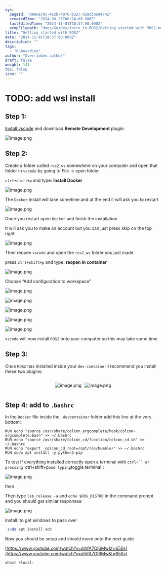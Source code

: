 ```yaml
---
sys:
  pageId: "89e0a78c-4e2b-4070-b327-d28cb0694742"
  createdTime: "2024-08-21T00:24:00.000Z"
  lastEditedTime: "2024-11-01T18:57:00.000Z"
  propFilepath: "docs/Guides/intro_to_ROS2/Getting started with ROS2.md"
title: "Getting started with ROS2"
date: "2024-11-01T18:57:00.000Z"
description: ""
tags:
  - "Onboarding"
author: "Overridden author"
draft: false
weight: 141
toc: false
icon: ""
---
```


# TODO: add wsl install

## Step 1:

[Install vscode](https://code.visualstudio.com/download) and download **Remote Development** plugin:

![image.png](https://prod-files-secure.s3.us-west-2.amazonaws.com/d518164a-d88e-44d1-a4ee-3adb3bd8bce0/efb52993-1881-4a40-b95e-6f020334f022/image.png?X-Amz-Algorithm=AWS4-HMAC-SHA256&X-Amz-Content-Sha256=UNSIGNED-PAYLOAD&X-Amz-Credential=ASIAZI2LB4665I767HAM%2F20250201%2Fus-west-2%2Fs3%2Faws4_request&X-Amz-Date=20250201T230242Z&X-Amz-Expires=3600&X-Amz-Security-Token=IQoJb3JpZ2luX2VjENb%2F%2F%2F%2F%2F%2F%2F%2F%2F%2FwEaCXVzLXdlc3QtMiJHMEUCIDSul5SFIVaKYfyp9NmjNnKiYNV0XksHwg%2FIZxeYaV2fAiEA0ch84Afu2BbsWab%2Bl2csnu4BvOmZS1OgXzYjo%2BLIFwYqiAQI3%2F%2F%2F%2F%2F%2F%2F%2F%2F%2F%2FARAAGgw2Mzc0MjMxODM4MDUiDB%2B%2BIVkcsrTFhpSc8SrcA5OsU3XO2w3mD6VnZiW4894mNRj4KH%2B%2B4I8Pv2CexH%2B3TXw0emHrhvBJyjDVTys%2FOE5A3a9wvhqsqQaOPtnD%2BdcmTLuAys9GgsJla6XbZ5FkjS1uWlFpSF3%2FTCTjZj6m3gLE7Okyxy9JkhxBhqxvC15CVxFNOEDxY6g5mtRbJUrQFkiQ70babhvND3wwHBBwCOE315rk%2F7TbSVrgASTpSgtxZhFD5m22%2BOudT%2B%2BPiu0Rf65OG8QcW2VQqnO8T9rw6NUaBCLlEJcpTy64YECrR3Pf6QOZewzuzk9vFR8DaCqZHZhzLAbEM%2Fo4U%2FvJbOO%2BzYlhSM82PZ8PBMI9XAx7a%2B87%2FGHVQZPuQ1g6du7e%2BjXvZrZUDr%2BlBlL9y3u2sYdUz9ULt7q8k3vT%2ByJRJfiXlG6QuZPFHLCFvllYaCgk11qavYRpIh5p%2FLFXK8ug%2BCdb5Kl1YfqZHTCY%2Be7ogpLFOn9H0XnFSzSmYWP1hRl2ZTFUPeoiD8ngthSWWvI9pQgzUmaqXLzYvlsTzRoTrMWbj1W%2FCsIoyzP1Qndu1Y0yufg1SQOwY4PGexFrhCvI8kcGZcwGgs60TYKMJ32OVp767G7A68%2FRBuZR9HjZALE9wegKB62w6sbfDrpTHx6iMKqy%2BrwGOqUBZEg3NcQz5%2Bc%2BMcevzYX2HRMV7QiNHwHobGA%2B82ybwjMu7sg83eiW2S9q3TwzvJ0sZiSVHiooevjcljzsXWMyWttlDUZlO5QO5TYFh3UF7Sp4P9h83NJVtUn7S3B0UPX2midR0YD%2F3xxZgc9%2BCh8zBqXTnBEgizl8nPdghsj4t%2BPZ%2BcdAK2FWdhd2wzTGorrOkxV2r3sVkGRszby5WV7euk1Cff0K&X-Amz-Signature=478131b7106fcfcb53f3a02ed1bce7cec32087a5c4430b2b47471ac9973dc6cb&X-Amz-SignedHeaders=host&x-id=GetObject)

## Step 2:

Create a folder called `ros2_ws` somewhere on your computer and open that folder in `vscode` by going to File → open folder 

`ctrl+shift+p` and type: **Install Docker**

![image.png](https://prod-files-secure.s3.us-west-2.amazonaws.com/d518164a-d88e-44d1-a4ee-3adb3bd8bce0/2269dc0e-1cd5-47ff-bceb-c04ad9b2eab0/image.png?X-Amz-Algorithm=AWS4-HMAC-SHA256&X-Amz-Content-Sha256=UNSIGNED-PAYLOAD&X-Amz-Credential=ASIAZI2LB4665I767HAM%2F20250201%2Fus-west-2%2Fs3%2Faws4_request&X-Amz-Date=20250201T230242Z&X-Amz-Expires=3600&X-Amz-Security-Token=IQoJb3JpZ2luX2VjENb%2F%2F%2F%2F%2F%2F%2F%2F%2F%2FwEaCXVzLXdlc3QtMiJHMEUCIDSul5SFIVaKYfyp9NmjNnKiYNV0XksHwg%2FIZxeYaV2fAiEA0ch84Afu2BbsWab%2Bl2csnu4BvOmZS1OgXzYjo%2BLIFwYqiAQI3%2F%2F%2F%2F%2F%2F%2F%2F%2F%2F%2FARAAGgw2Mzc0MjMxODM4MDUiDB%2B%2BIVkcsrTFhpSc8SrcA5OsU3XO2w3mD6VnZiW4894mNRj4KH%2B%2B4I8Pv2CexH%2B3TXw0emHrhvBJyjDVTys%2FOE5A3a9wvhqsqQaOPtnD%2BdcmTLuAys9GgsJla6XbZ5FkjS1uWlFpSF3%2FTCTjZj6m3gLE7Okyxy9JkhxBhqxvC15CVxFNOEDxY6g5mtRbJUrQFkiQ70babhvND3wwHBBwCOE315rk%2F7TbSVrgASTpSgtxZhFD5m22%2BOudT%2B%2BPiu0Rf65OG8QcW2VQqnO8T9rw6NUaBCLlEJcpTy64YECrR3Pf6QOZewzuzk9vFR8DaCqZHZhzLAbEM%2Fo4U%2FvJbOO%2BzYlhSM82PZ8PBMI9XAx7a%2B87%2FGHVQZPuQ1g6du7e%2BjXvZrZUDr%2BlBlL9y3u2sYdUz9ULt7q8k3vT%2ByJRJfiXlG6QuZPFHLCFvllYaCgk11qavYRpIh5p%2FLFXK8ug%2BCdb5Kl1YfqZHTCY%2Be7ogpLFOn9H0XnFSzSmYWP1hRl2ZTFUPeoiD8ngthSWWvI9pQgzUmaqXLzYvlsTzRoTrMWbj1W%2FCsIoyzP1Qndu1Y0yufg1SQOwY4PGexFrhCvI8kcGZcwGgs60TYKMJ32OVp767G7A68%2FRBuZR9HjZALE9wegKB62w6sbfDrpTHx6iMKqy%2BrwGOqUBZEg3NcQz5%2Bc%2BMcevzYX2HRMV7QiNHwHobGA%2B82ybwjMu7sg83eiW2S9q3TwzvJ0sZiSVHiooevjcljzsXWMyWttlDUZlO5QO5TYFh3UF7Sp4P9h83NJVtUn7S3B0UPX2midR0YD%2F3xxZgc9%2BCh8zBqXTnBEgizl8nPdghsj4t%2BPZ%2BcdAK2FWdhd2wzTGorrOkxV2r3sVkGRszby5WV7euk1Cff0K&X-Amz-Signature=1095faee748f2ec8c9206e2328c9a586f174d1420161416d3f050f3f29b7c3fa&X-Amz-SignedHeaders=host&x-id=GetObject)

The `Docker` install will take sometime and at the end it will ask you to restart

![image.png](https://prod-files-secure.s3.us-west-2.amazonaws.com/d518164a-d88e-44d1-a4ee-3adb3bd8bce0/ed233f78-be33-4b1f-b89c-9c346c0e961e/image.png?X-Amz-Algorithm=AWS4-HMAC-SHA256&X-Amz-Content-Sha256=UNSIGNED-PAYLOAD&X-Amz-Credential=ASIAZI2LB4665I767HAM%2F20250201%2Fus-west-2%2Fs3%2Faws4_request&X-Amz-Date=20250201T230242Z&X-Amz-Expires=3600&X-Amz-Security-Token=IQoJb3JpZ2luX2VjENb%2F%2F%2F%2F%2F%2F%2F%2F%2F%2FwEaCXVzLXdlc3QtMiJHMEUCIDSul5SFIVaKYfyp9NmjNnKiYNV0XksHwg%2FIZxeYaV2fAiEA0ch84Afu2BbsWab%2Bl2csnu4BvOmZS1OgXzYjo%2BLIFwYqiAQI3%2F%2F%2F%2F%2F%2F%2F%2F%2F%2F%2FARAAGgw2Mzc0MjMxODM4MDUiDB%2B%2BIVkcsrTFhpSc8SrcA5OsU3XO2w3mD6VnZiW4894mNRj4KH%2B%2B4I8Pv2CexH%2B3TXw0emHrhvBJyjDVTys%2FOE5A3a9wvhqsqQaOPtnD%2BdcmTLuAys9GgsJla6XbZ5FkjS1uWlFpSF3%2FTCTjZj6m3gLE7Okyxy9JkhxBhqxvC15CVxFNOEDxY6g5mtRbJUrQFkiQ70babhvND3wwHBBwCOE315rk%2F7TbSVrgASTpSgtxZhFD5m22%2BOudT%2B%2BPiu0Rf65OG8QcW2VQqnO8T9rw6NUaBCLlEJcpTy64YECrR3Pf6QOZewzuzk9vFR8DaCqZHZhzLAbEM%2Fo4U%2FvJbOO%2BzYlhSM82PZ8PBMI9XAx7a%2B87%2FGHVQZPuQ1g6du7e%2BjXvZrZUDr%2BlBlL9y3u2sYdUz9ULt7q8k3vT%2ByJRJfiXlG6QuZPFHLCFvllYaCgk11qavYRpIh5p%2FLFXK8ug%2BCdb5Kl1YfqZHTCY%2Be7ogpLFOn9H0XnFSzSmYWP1hRl2ZTFUPeoiD8ngthSWWvI9pQgzUmaqXLzYvlsTzRoTrMWbj1W%2FCsIoyzP1Qndu1Y0yufg1SQOwY4PGexFrhCvI8kcGZcwGgs60TYKMJ32OVp767G7A68%2FRBuZR9HjZALE9wegKB62w6sbfDrpTHx6iMKqy%2BrwGOqUBZEg3NcQz5%2Bc%2BMcevzYX2HRMV7QiNHwHobGA%2B82ybwjMu7sg83eiW2S9q3TwzvJ0sZiSVHiooevjcljzsXWMyWttlDUZlO5QO5TYFh3UF7Sp4P9h83NJVtUn7S3B0UPX2midR0YD%2F3xxZgc9%2BCh8zBqXTnBEgizl8nPdghsj4t%2BPZ%2BcdAK2FWdhd2wzTGorrOkxV2r3sVkGRszby5WV7euk1Cff0K&X-Amz-Signature=0871141b17c0f75055dc3ddf43f702cbf79ee753b2b771107efe4bd462475cd2&X-Amz-SignedHeaders=host&x-id=GetObject)

Once you restart open `Docker` and finish the installation

It will ask you to make an account but you can just press skip on the top right

![image.png](https://prod-files-secure.s3.us-west-2.amazonaws.com/d518164a-d88e-44d1-a4ee-3adb3bd8bce0/21010ad9-1659-4fd9-9f59-9932a09b2a3d/image.png?X-Amz-Algorithm=AWS4-HMAC-SHA256&X-Amz-Content-Sha256=UNSIGNED-PAYLOAD&X-Amz-Credential=ASIAZI2LB4665I767HAM%2F20250201%2Fus-west-2%2Fs3%2Faws4_request&X-Amz-Date=20250201T230242Z&X-Amz-Expires=3600&X-Amz-Security-Token=IQoJb3JpZ2luX2VjENb%2F%2F%2F%2F%2F%2F%2F%2F%2F%2FwEaCXVzLXdlc3QtMiJHMEUCIDSul5SFIVaKYfyp9NmjNnKiYNV0XksHwg%2FIZxeYaV2fAiEA0ch84Afu2BbsWab%2Bl2csnu4BvOmZS1OgXzYjo%2BLIFwYqiAQI3%2F%2F%2F%2F%2F%2F%2F%2F%2F%2F%2FARAAGgw2Mzc0MjMxODM4MDUiDB%2B%2BIVkcsrTFhpSc8SrcA5OsU3XO2w3mD6VnZiW4894mNRj4KH%2B%2B4I8Pv2CexH%2B3TXw0emHrhvBJyjDVTys%2FOE5A3a9wvhqsqQaOPtnD%2BdcmTLuAys9GgsJla6XbZ5FkjS1uWlFpSF3%2FTCTjZj6m3gLE7Okyxy9JkhxBhqxvC15CVxFNOEDxY6g5mtRbJUrQFkiQ70babhvND3wwHBBwCOE315rk%2F7TbSVrgASTpSgtxZhFD5m22%2BOudT%2B%2BPiu0Rf65OG8QcW2VQqnO8T9rw6NUaBCLlEJcpTy64YECrR3Pf6QOZewzuzk9vFR8DaCqZHZhzLAbEM%2Fo4U%2FvJbOO%2BzYlhSM82PZ8PBMI9XAx7a%2B87%2FGHVQZPuQ1g6du7e%2BjXvZrZUDr%2BlBlL9y3u2sYdUz9ULt7q8k3vT%2ByJRJfiXlG6QuZPFHLCFvllYaCgk11qavYRpIh5p%2FLFXK8ug%2BCdb5Kl1YfqZHTCY%2Be7ogpLFOn9H0XnFSzSmYWP1hRl2ZTFUPeoiD8ngthSWWvI9pQgzUmaqXLzYvlsTzRoTrMWbj1W%2FCsIoyzP1Qndu1Y0yufg1SQOwY4PGexFrhCvI8kcGZcwGgs60TYKMJ32OVp767G7A68%2FRBuZR9HjZALE9wegKB62w6sbfDrpTHx6iMKqy%2BrwGOqUBZEg3NcQz5%2Bc%2BMcevzYX2HRMV7QiNHwHobGA%2B82ybwjMu7sg83eiW2S9q3TwzvJ0sZiSVHiooevjcljzsXWMyWttlDUZlO5QO5TYFh3UF7Sp4P9h83NJVtUn7S3B0UPX2midR0YD%2F3xxZgc9%2BCh8zBqXTnBEgizl8nPdghsj4t%2BPZ%2BcdAK2FWdhd2wzTGorrOkxV2r3sVkGRszby5WV7euk1Cff0K&X-Amz-Signature=0f6ca15abbc6e08b6f07c8216f5f32e4bcb42bab47163e3230a623894e7afab2&X-Amz-SignedHeaders=host&x-id=GetObject)

Then reopen `vscode` and open the `ros2_ws` folder you just made

press `ctrl+shift+p` and type: **reopen in container**

![image.png](https://prod-files-secure.s3.us-west-2.amazonaws.com/d518164a-d88e-44d1-a4ee-3adb3bd8bce0/4e93b8c2-41ad-488c-8095-c74205196118/image.png?X-Amz-Algorithm=AWS4-HMAC-SHA256&X-Amz-Content-Sha256=UNSIGNED-PAYLOAD&X-Amz-Credential=ASIAZI2LB4665I767HAM%2F20250201%2Fus-west-2%2Fs3%2Faws4_request&X-Amz-Date=20250201T230242Z&X-Amz-Expires=3600&X-Amz-Security-Token=IQoJb3JpZ2luX2VjENb%2F%2F%2F%2F%2F%2F%2F%2F%2F%2FwEaCXVzLXdlc3QtMiJHMEUCIDSul5SFIVaKYfyp9NmjNnKiYNV0XksHwg%2FIZxeYaV2fAiEA0ch84Afu2BbsWab%2Bl2csnu4BvOmZS1OgXzYjo%2BLIFwYqiAQI3%2F%2F%2F%2F%2F%2F%2F%2F%2F%2F%2FARAAGgw2Mzc0MjMxODM4MDUiDB%2B%2BIVkcsrTFhpSc8SrcA5OsU3XO2w3mD6VnZiW4894mNRj4KH%2B%2B4I8Pv2CexH%2B3TXw0emHrhvBJyjDVTys%2FOE5A3a9wvhqsqQaOPtnD%2BdcmTLuAys9GgsJla6XbZ5FkjS1uWlFpSF3%2FTCTjZj6m3gLE7Okyxy9JkhxBhqxvC15CVxFNOEDxY6g5mtRbJUrQFkiQ70babhvND3wwHBBwCOE315rk%2F7TbSVrgASTpSgtxZhFD5m22%2BOudT%2B%2BPiu0Rf65OG8QcW2VQqnO8T9rw6NUaBCLlEJcpTy64YECrR3Pf6QOZewzuzk9vFR8DaCqZHZhzLAbEM%2Fo4U%2FvJbOO%2BzYlhSM82PZ8PBMI9XAx7a%2B87%2FGHVQZPuQ1g6du7e%2BjXvZrZUDr%2BlBlL9y3u2sYdUz9ULt7q8k3vT%2ByJRJfiXlG6QuZPFHLCFvllYaCgk11qavYRpIh5p%2FLFXK8ug%2BCdb5Kl1YfqZHTCY%2Be7ogpLFOn9H0XnFSzSmYWP1hRl2ZTFUPeoiD8ngthSWWvI9pQgzUmaqXLzYvlsTzRoTrMWbj1W%2FCsIoyzP1Qndu1Y0yufg1SQOwY4PGexFrhCvI8kcGZcwGgs60TYKMJ32OVp767G7A68%2FRBuZR9HjZALE9wegKB62w6sbfDrpTHx6iMKqy%2BrwGOqUBZEg3NcQz5%2Bc%2BMcevzYX2HRMV7QiNHwHobGA%2B82ybwjMu7sg83eiW2S9q3TwzvJ0sZiSVHiooevjcljzsXWMyWttlDUZlO5QO5TYFh3UF7Sp4P9h83NJVtUn7S3B0UPX2midR0YD%2F3xxZgc9%2BCh8zBqXTnBEgizl8nPdghsj4t%2BPZ%2BcdAK2FWdhd2wzTGorrOkxV2r3sVkGRszby5WV7euk1Cff0K&X-Amz-Signature=003c8b16f3735d1b0bb63cf363fbf176bd677766effc95bd1e6a1718eeb58f40&X-Amz-SignedHeaders=host&x-id=GetObject)

Choose “Add configuration to workspace”

![image.png](https://prod-files-secure.s3.us-west-2.amazonaws.com/d518164a-d88e-44d1-a4ee-3adb3bd8bce0/9560b282-5060-4989-ba37-97e7b2c22476/image.png?X-Amz-Algorithm=AWS4-HMAC-SHA256&X-Amz-Content-Sha256=UNSIGNED-PAYLOAD&X-Amz-Credential=ASIAZI2LB4665I767HAM%2F20250201%2Fus-west-2%2Fs3%2Faws4_request&X-Amz-Date=20250201T230242Z&X-Amz-Expires=3600&X-Amz-Security-Token=IQoJb3JpZ2luX2VjENb%2F%2F%2F%2F%2F%2F%2F%2F%2F%2FwEaCXVzLXdlc3QtMiJHMEUCIDSul5SFIVaKYfyp9NmjNnKiYNV0XksHwg%2FIZxeYaV2fAiEA0ch84Afu2BbsWab%2Bl2csnu4BvOmZS1OgXzYjo%2BLIFwYqiAQI3%2F%2F%2F%2F%2F%2F%2F%2F%2F%2F%2FARAAGgw2Mzc0MjMxODM4MDUiDB%2B%2BIVkcsrTFhpSc8SrcA5OsU3XO2w3mD6VnZiW4894mNRj4KH%2B%2B4I8Pv2CexH%2B3TXw0emHrhvBJyjDVTys%2FOE5A3a9wvhqsqQaOPtnD%2BdcmTLuAys9GgsJla6XbZ5FkjS1uWlFpSF3%2FTCTjZj6m3gLE7Okyxy9JkhxBhqxvC15CVxFNOEDxY6g5mtRbJUrQFkiQ70babhvND3wwHBBwCOE315rk%2F7TbSVrgASTpSgtxZhFD5m22%2BOudT%2B%2BPiu0Rf65OG8QcW2VQqnO8T9rw6NUaBCLlEJcpTy64YECrR3Pf6QOZewzuzk9vFR8DaCqZHZhzLAbEM%2Fo4U%2FvJbOO%2BzYlhSM82PZ8PBMI9XAx7a%2B87%2FGHVQZPuQ1g6du7e%2BjXvZrZUDr%2BlBlL9y3u2sYdUz9ULt7q8k3vT%2ByJRJfiXlG6QuZPFHLCFvllYaCgk11qavYRpIh5p%2FLFXK8ug%2BCdb5Kl1YfqZHTCY%2Be7ogpLFOn9H0XnFSzSmYWP1hRl2ZTFUPeoiD8ngthSWWvI9pQgzUmaqXLzYvlsTzRoTrMWbj1W%2FCsIoyzP1Qndu1Y0yufg1SQOwY4PGexFrhCvI8kcGZcwGgs60TYKMJ32OVp767G7A68%2FRBuZR9HjZALE9wegKB62w6sbfDrpTHx6iMKqy%2BrwGOqUBZEg3NcQz5%2Bc%2BMcevzYX2HRMV7QiNHwHobGA%2B82ybwjMu7sg83eiW2S9q3TwzvJ0sZiSVHiooevjcljzsXWMyWttlDUZlO5QO5TYFh3UF7Sp4P9h83NJVtUn7S3B0UPX2midR0YD%2F3xxZgc9%2BCh8zBqXTnBEgizl8nPdghsj4t%2BPZ%2BcdAK2FWdhd2wzTGorrOkxV2r3sVkGRszby5WV7euk1Cff0K&X-Amz-Signature=6cc1f469235215416aab5fc638425178d5283f76190a47ea7dcde3a200c31dee&X-Amz-SignedHeaders=host&x-id=GetObject)

![image.png](https://prod-files-secure.s3.us-west-2.amazonaws.com/d518164a-d88e-44d1-a4ee-3adb3bd8bce0/2ee63f81-886b-48e8-a553-dc6e5eac99e4/image.png?X-Amz-Algorithm=AWS4-HMAC-SHA256&X-Amz-Content-Sha256=UNSIGNED-PAYLOAD&X-Amz-Credential=ASIAZI2LB4665I767HAM%2F20250201%2Fus-west-2%2Fs3%2Faws4_request&X-Amz-Date=20250201T230242Z&X-Amz-Expires=3600&X-Amz-Security-Token=IQoJb3JpZ2luX2VjENb%2F%2F%2F%2F%2F%2F%2F%2F%2F%2FwEaCXVzLXdlc3QtMiJHMEUCIDSul5SFIVaKYfyp9NmjNnKiYNV0XksHwg%2FIZxeYaV2fAiEA0ch84Afu2BbsWab%2Bl2csnu4BvOmZS1OgXzYjo%2BLIFwYqiAQI3%2F%2F%2F%2F%2F%2F%2F%2F%2F%2F%2FARAAGgw2Mzc0MjMxODM4MDUiDB%2B%2BIVkcsrTFhpSc8SrcA5OsU3XO2w3mD6VnZiW4894mNRj4KH%2B%2B4I8Pv2CexH%2B3TXw0emHrhvBJyjDVTys%2FOE5A3a9wvhqsqQaOPtnD%2BdcmTLuAys9GgsJla6XbZ5FkjS1uWlFpSF3%2FTCTjZj6m3gLE7Okyxy9JkhxBhqxvC15CVxFNOEDxY6g5mtRbJUrQFkiQ70babhvND3wwHBBwCOE315rk%2F7TbSVrgASTpSgtxZhFD5m22%2BOudT%2B%2BPiu0Rf65OG8QcW2VQqnO8T9rw6NUaBCLlEJcpTy64YECrR3Pf6QOZewzuzk9vFR8DaCqZHZhzLAbEM%2Fo4U%2FvJbOO%2BzYlhSM82PZ8PBMI9XAx7a%2B87%2FGHVQZPuQ1g6du7e%2BjXvZrZUDr%2BlBlL9y3u2sYdUz9ULt7q8k3vT%2ByJRJfiXlG6QuZPFHLCFvllYaCgk11qavYRpIh5p%2FLFXK8ug%2BCdb5Kl1YfqZHTCY%2Be7ogpLFOn9H0XnFSzSmYWP1hRl2ZTFUPeoiD8ngthSWWvI9pQgzUmaqXLzYvlsTzRoTrMWbj1W%2FCsIoyzP1Qndu1Y0yufg1SQOwY4PGexFrhCvI8kcGZcwGgs60TYKMJ32OVp767G7A68%2FRBuZR9HjZALE9wegKB62w6sbfDrpTHx6iMKqy%2BrwGOqUBZEg3NcQz5%2Bc%2BMcevzYX2HRMV7QiNHwHobGA%2B82ybwjMu7sg83eiW2S9q3TwzvJ0sZiSVHiooevjcljzsXWMyWttlDUZlO5QO5TYFh3UF7Sp4P9h83NJVtUn7S3B0UPX2midR0YD%2F3xxZgc9%2BCh8zBqXTnBEgizl8nPdghsj4t%2BPZ%2BcdAK2FWdhd2wzTGorrOkxV2r3sVkGRszby5WV7euk1Cff0K&X-Amz-Signature=4339e6ba1368f72b263b969490fbdf96dc97f63e77a3d9fadb179cf95ffa372a&X-Amz-SignedHeaders=host&x-id=GetObject)

![image.png](https://prod-files-secure.s3.us-west-2.amazonaws.com/d518164a-d88e-44d1-a4ee-3adb3bd8bce0/ae1580b2-b048-407e-aed9-b584224a7a04/image.png?X-Amz-Algorithm=AWS4-HMAC-SHA256&X-Amz-Content-Sha256=UNSIGNED-PAYLOAD&X-Amz-Credential=ASIAZI2LB4665I767HAM%2F20250201%2Fus-west-2%2Fs3%2Faws4_request&X-Amz-Date=20250201T230242Z&X-Amz-Expires=3600&X-Amz-Security-Token=IQoJb3JpZ2luX2VjENb%2F%2F%2F%2F%2F%2F%2F%2F%2F%2FwEaCXVzLXdlc3QtMiJHMEUCIDSul5SFIVaKYfyp9NmjNnKiYNV0XksHwg%2FIZxeYaV2fAiEA0ch84Afu2BbsWab%2Bl2csnu4BvOmZS1OgXzYjo%2BLIFwYqiAQI3%2F%2F%2F%2F%2F%2F%2F%2F%2F%2F%2FARAAGgw2Mzc0MjMxODM4MDUiDB%2B%2BIVkcsrTFhpSc8SrcA5OsU3XO2w3mD6VnZiW4894mNRj4KH%2B%2B4I8Pv2CexH%2B3TXw0emHrhvBJyjDVTys%2FOE5A3a9wvhqsqQaOPtnD%2BdcmTLuAys9GgsJla6XbZ5FkjS1uWlFpSF3%2FTCTjZj6m3gLE7Okyxy9JkhxBhqxvC15CVxFNOEDxY6g5mtRbJUrQFkiQ70babhvND3wwHBBwCOE315rk%2F7TbSVrgASTpSgtxZhFD5m22%2BOudT%2B%2BPiu0Rf65OG8QcW2VQqnO8T9rw6NUaBCLlEJcpTy64YECrR3Pf6QOZewzuzk9vFR8DaCqZHZhzLAbEM%2Fo4U%2FvJbOO%2BzYlhSM82PZ8PBMI9XAx7a%2B87%2FGHVQZPuQ1g6du7e%2BjXvZrZUDr%2BlBlL9y3u2sYdUz9ULt7q8k3vT%2ByJRJfiXlG6QuZPFHLCFvllYaCgk11qavYRpIh5p%2FLFXK8ug%2BCdb5Kl1YfqZHTCY%2Be7ogpLFOn9H0XnFSzSmYWP1hRl2ZTFUPeoiD8ngthSWWvI9pQgzUmaqXLzYvlsTzRoTrMWbj1W%2FCsIoyzP1Qndu1Y0yufg1SQOwY4PGexFrhCvI8kcGZcwGgs60TYKMJ32OVp767G7A68%2FRBuZR9HjZALE9wegKB62w6sbfDrpTHx6iMKqy%2BrwGOqUBZEg3NcQz5%2Bc%2BMcevzYX2HRMV7QiNHwHobGA%2B82ybwjMu7sg83eiW2S9q3TwzvJ0sZiSVHiooevjcljzsXWMyWttlDUZlO5QO5TYFh3UF7Sp4P9h83NJVtUn7S3B0UPX2midR0YD%2F3xxZgc9%2BCh8zBqXTnBEgizl8nPdghsj4t%2BPZ%2BcdAK2FWdhd2wzTGorrOkxV2r3sVkGRszby5WV7euk1Cff0K&X-Amz-Signature=f4313f7e04772f76189a518f58766f63e3d81087c1ff7c0abc9e0151ef13b2c0&X-Amz-SignedHeaders=host&x-id=GetObject)

![image.png](https://prod-files-secure.s3.us-west-2.amazonaws.com/d518164a-d88e-44d1-a4ee-3adb3bd8bce0/53255b28-f75e-430f-b9e3-c0ac8577e42b/image.png?X-Amz-Algorithm=AWS4-HMAC-SHA256&X-Amz-Content-Sha256=UNSIGNED-PAYLOAD&X-Amz-Credential=ASIAZI2LB4665I767HAM%2F20250201%2Fus-west-2%2Fs3%2Faws4_request&X-Amz-Date=20250201T230242Z&X-Amz-Expires=3600&X-Amz-Security-Token=IQoJb3JpZ2luX2VjENb%2F%2F%2F%2F%2F%2F%2F%2F%2F%2FwEaCXVzLXdlc3QtMiJHMEUCIDSul5SFIVaKYfyp9NmjNnKiYNV0XksHwg%2FIZxeYaV2fAiEA0ch84Afu2BbsWab%2Bl2csnu4BvOmZS1OgXzYjo%2BLIFwYqiAQI3%2F%2F%2F%2F%2F%2F%2F%2F%2F%2F%2FARAAGgw2Mzc0MjMxODM4MDUiDB%2B%2BIVkcsrTFhpSc8SrcA5OsU3XO2w3mD6VnZiW4894mNRj4KH%2B%2B4I8Pv2CexH%2B3TXw0emHrhvBJyjDVTys%2FOE5A3a9wvhqsqQaOPtnD%2BdcmTLuAys9GgsJla6XbZ5FkjS1uWlFpSF3%2FTCTjZj6m3gLE7Okyxy9JkhxBhqxvC15CVxFNOEDxY6g5mtRbJUrQFkiQ70babhvND3wwHBBwCOE315rk%2F7TbSVrgASTpSgtxZhFD5m22%2BOudT%2B%2BPiu0Rf65OG8QcW2VQqnO8T9rw6NUaBCLlEJcpTy64YECrR3Pf6QOZewzuzk9vFR8DaCqZHZhzLAbEM%2Fo4U%2FvJbOO%2BzYlhSM82PZ8PBMI9XAx7a%2B87%2FGHVQZPuQ1g6du7e%2BjXvZrZUDr%2BlBlL9y3u2sYdUz9ULt7q8k3vT%2ByJRJfiXlG6QuZPFHLCFvllYaCgk11qavYRpIh5p%2FLFXK8ug%2BCdb5Kl1YfqZHTCY%2Be7ogpLFOn9H0XnFSzSmYWP1hRl2ZTFUPeoiD8ngthSWWvI9pQgzUmaqXLzYvlsTzRoTrMWbj1W%2FCsIoyzP1Qndu1Y0yufg1SQOwY4PGexFrhCvI8kcGZcwGgs60TYKMJ32OVp767G7A68%2FRBuZR9HjZALE9wegKB62w6sbfDrpTHx6iMKqy%2BrwGOqUBZEg3NcQz5%2Bc%2BMcevzYX2HRMV7QiNHwHobGA%2B82ybwjMu7sg83eiW2S9q3TwzvJ0sZiSVHiooevjcljzsXWMyWttlDUZlO5QO5TYFh3UF7Sp4P9h83NJVtUn7S3B0UPX2midR0YD%2F3xxZgc9%2BCh8zBqXTnBEgizl8nPdghsj4t%2BPZ%2BcdAK2FWdhd2wzTGorrOkxV2r3sVkGRszby5WV7euk1Cff0K&X-Amz-Signature=88cb8e782bd50b857a0b6abfbaaeae4749d290624d3af4f2963a10be255d2a16&X-Amz-SignedHeaders=host&x-id=GetObject)

![image.png](https://prod-files-secure.s3.us-west-2.amazonaws.com/d518164a-d88e-44d1-a4ee-3adb3bd8bce0/7c562767-5af9-4ffb-97d1-327bcdf4ee00/image.png?X-Amz-Algorithm=AWS4-HMAC-SHA256&X-Amz-Content-Sha256=UNSIGNED-PAYLOAD&X-Amz-Credential=ASIAZI2LB4665I767HAM%2F20250201%2Fus-west-2%2Fs3%2Faws4_request&X-Amz-Date=20250201T230242Z&X-Amz-Expires=3600&X-Amz-Security-Token=IQoJb3JpZ2luX2VjENb%2F%2F%2F%2F%2F%2F%2F%2F%2F%2FwEaCXVzLXdlc3QtMiJHMEUCIDSul5SFIVaKYfyp9NmjNnKiYNV0XksHwg%2FIZxeYaV2fAiEA0ch84Afu2BbsWab%2Bl2csnu4BvOmZS1OgXzYjo%2BLIFwYqiAQI3%2F%2F%2F%2F%2F%2F%2F%2F%2F%2F%2FARAAGgw2Mzc0MjMxODM4MDUiDB%2B%2BIVkcsrTFhpSc8SrcA5OsU3XO2w3mD6VnZiW4894mNRj4KH%2B%2B4I8Pv2CexH%2B3TXw0emHrhvBJyjDVTys%2FOE5A3a9wvhqsqQaOPtnD%2BdcmTLuAys9GgsJla6XbZ5FkjS1uWlFpSF3%2FTCTjZj6m3gLE7Okyxy9JkhxBhqxvC15CVxFNOEDxY6g5mtRbJUrQFkiQ70babhvND3wwHBBwCOE315rk%2F7TbSVrgASTpSgtxZhFD5m22%2BOudT%2B%2BPiu0Rf65OG8QcW2VQqnO8T9rw6NUaBCLlEJcpTy64YECrR3Pf6QOZewzuzk9vFR8DaCqZHZhzLAbEM%2Fo4U%2FvJbOO%2BzYlhSM82PZ8PBMI9XAx7a%2B87%2FGHVQZPuQ1g6du7e%2BjXvZrZUDr%2BlBlL9y3u2sYdUz9ULt7q8k3vT%2ByJRJfiXlG6QuZPFHLCFvllYaCgk11qavYRpIh5p%2FLFXK8ug%2BCdb5Kl1YfqZHTCY%2Be7ogpLFOn9H0XnFSzSmYWP1hRl2ZTFUPeoiD8ngthSWWvI9pQgzUmaqXLzYvlsTzRoTrMWbj1W%2FCsIoyzP1Qndu1Y0yufg1SQOwY4PGexFrhCvI8kcGZcwGgs60TYKMJ32OVp767G7A68%2FRBuZR9HjZALE9wegKB62w6sbfDrpTHx6iMKqy%2BrwGOqUBZEg3NcQz5%2Bc%2BMcevzYX2HRMV7QiNHwHobGA%2B82ybwjMu7sg83eiW2S9q3TwzvJ0sZiSVHiooevjcljzsXWMyWttlDUZlO5QO5TYFh3UF7Sp4P9h83NJVtUn7S3B0UPX2midR0YD%2F3xxZgc9%2BCh8zBqXTnBEgizl8nPdghsj4t%2BPZ%2BcdAK2FWdhd2wzTGorrOkxV2r3sVkGRszby5WV7euk1Cff0K&X-Amz-Signature=61ddbe5144660addaa0595c83326e374b38c4f62bc22258087ac15e54247453d&X-Amz-SignedHeaders=host&x-id=GetObject)

`vscode` will now install `ROS2` onto your computer so this may take some time.

## Step 3:

Once `ROS2` has installed inside your `dev-container` I recommend you install these two plugins:

<div style="display: flex;flex-direction: row; column-gap:10px; max-width: 630px;justify-content: center;">
<div>

![image.png](https://prod-files-secure.s3.us-west-2.amazonaws.com/d518164a-d88e-44d1-a4ee-3adb3bd8bce0/3fc3d550-5a54-4ba1-ba6b-faa01cdb7369/image.png?X-Amz-Algorithm=AWS4-HMAC-SHA256&X-Amz-Content-Sha256=UNSIGNED-PAYLOAD&X-Amz-Credential=ASIAZI2LB466TMMYAX53%2F20250201%2Fus-west-2%2Fs3%2Faws4_request&X-Amz-Date=20250201T230252Z&X-Amz-Expires=3600&X-Amz-Security-Token=IQoJb3JpZ2luX2VjENb%2F%2F%2F%2F%2F%2F%2F%2F%2F%2FwEaCXVzLXdlc3QtMiJHMEUCIEesUq4XMWzBVkDav3IPvDJgkQ%2BE1Hiw%2FCISTQdGuGOIAiEA%2FXaX0puWXLUPjrTWE2iHhcsKMB2L7qZ2Xc4lh5lMBAAqiAQI3%2F%2F%2F%2F%2F%2F%2F%2F%2F%2F%2FARAAGgw2Mzc0MjMxODM4MDUiDFoxrbU%2FvxCn1scoiSrcA9hig4laBblOCQ680APijqSSMZrZ%2BBwKkYCzyiMLfR54GbbEjk9S%2B3xJHWuN%2FqOFdFjAhmq9rpIebyVdIwYMrSleB5QvfdVmnwUXp7fBm9GqD%2Bi9Pm2Sc82H9XvdxR65ayThz9YnF1CE6ycOYvvFT34PueDKg5N1Pmw46hRuqzqDlmlcoBEKLRaIH7%2FYuSPywHLXRCjtXl%2Bm8%2B3Cz6zlcE0s2YMq1GNz7Fn5DXYzLyx9Gt1i6wsShCl%2BWmIMB6Fsn%2FlfGTYZzwNujP2A6R%2BB6E9vhxi1WrcyAjrK8XEb3LrGIYi%2BZBDgNoYcqmzFi%2FjdPDo4jZNvP9ATviO%2BRroNL2ujvt5I9XtXQjG6mUbNNdoO372Y0jSoHHmlzTKULcpDg36TPYDH75ajeTlGfuNw81%2BH7NZA7lfZP582U1h4fTlpPTevmN0zmsY2RzKCzF%2Fd%2BY3IfsCz2CfsiuSmgcPxZCKG7eS0mnvD1l2d2mdjY4dbJ9kGIEVKNzfUyDaFpl8NRHDUhYqFCcukwNv69tT8%2FU8Apu2UTml1o3FP3JZr5iONJHolgYXNmozlTYRyLcLcPSOeGXQPatnr8CLm%2FpxRvA0SYqd5T2XJLQD49jURyNqwSmrN8RY9tiJ0h1PnMMay%2BrwGOqUBJKtmJtQ9rqMJ2AoJ70Bcw9fR4YYRoxLdxgf88SLudKvwQBCmvbb1sCatA7s9p7oqvHWkh9TStemPWeZ9FOCCI207nePLtoqvS%2BwdlDN5TkP%2F%2BhaRZ3tKHIGDDjeHbDArLmPtGMsu9R1jRJUCepOWnhJeBObP8J6yFHoAI0EicnhY19%2FIr53Z5rRqHOGfZMLu4D0JAgW2B2b%2FZbgF3MsAyxDibpwz&X-Amz-Signature=3395741d613aa030ba58f9a943d2f835438a8e04150df19cb532b648ae56e67f&X-Amz-SignedHeaders=host&x-id=GetObject)

</div>
<div>

![image.png](https://prod-files-secure.s3.us-west-2.amazonaws.com/d518164a-d88e-44d1-a4ee-3adb3bd8bce0/d994cc66-13c2-4093-a5a3-f84cf4601a82/image.png?X-Amz-Algorithm=AWS4-HMAC-SHA256&X-Amz-Content-Sha256=UNSIGNED-PAYLOAD&X-Amz-Credential=ASIAZI2LB466SOZ2DM5O%2F20250201%2Fus-west-2%2Fs3%2Faws4_request&X-Amz-Date=20250201T230252Z&X-Amz-Expires=3600&X-Amz-Security-Token=IQoJb3JpZ2luX2VjENb%2F%2F%2F%2F%2F%2F%2F%2F%2F%2FwEaCXVzLXdlc3QtMiJHMEUCIQCe8a0U46aY0fmBq9QXJKQ%2B%2BHXvlAek7HeiBLKslB3eDgIgFmIRJ4alFdceI22pcMp7MyTqg1NjvwhX7YhkIinekBgqiAQI3%2F%2F%2F%2F%2F%2F%2F%2F%2F%2F%2FARAAGgw2Mzc0MjMxODM4MDUiDAYCrqH%2B3mtlFnDOcircA9XdII50SVCzIHcaE1y74ZxMh%2BBxbnUeI9wOFzcrQAviWD7VyFOTCSbVvxir4PaXq31xbghUok6IFVMsMhNgDzeczh9%2FT4UDoC6mBxqQ9i7HR0K4LBIy3%2BR%2F3jagUE7XSz9W%2F5stKSHuSv8xQL1asPe8jyV6MenzO7hldX5%2F7bJXFmWEszG2eVtHyC72eMZhV2LJyPMlLevLTx8gVvNd09xMyKK21ZobamMSbWT1P0mLgrr2rZw7GXBjLIWA3xopyx0IHUrqVo97b%2BODyz5SM%2B5y%2FVikjdKKkJ%2B6aqfs6t5gEZx1LyfnOH7D%2FhkCLFKaKKmFPHzXwAI8zjjdSWGk%2FrI23NdDgJw%2BS1oqIOguMfGPWIKVJG5VN9bylpKZdtMqVMYtpF78KEr92YsCNhbyGJL2msS4MzKUQAUCs0BeGnM2ckHIsCOkChGbu7Sv7pAnkPFsHnWAczX4laCHAIp5NGZx%2F%2FuYhw7KVd3eQn1tQfTe3OkRmJCaf5ZCgFLyBk5hmShWTbhsb5AetG%2F8GO8r3xfYjqaUmJPwcHPG7HmKf%2BG0LfW1RW7MkkM2flwVe8JGEhnxcNwye6s7f73A%2BDSMg7DJHpVGLbqSNmor%2BMEzzxUrsfCAtlya1vxR3jxeML2y%2BrwGOqUBcL7MnOBuoUrK6bLFju8OcKLsZ72OUe%2Fq%2FAeOw3SADkXaROnf0a40Qo9m3%2Fz1cupX2Nq0xhJm0w5PvdVQ3bRpRJF1bsqiK7wFRxRzk97DJv3VI5OhtGm%2F%2BAEWvIp00IXwv3eB8T%2FGBles2pD2aeyt633nbB5FAsv%2FI2tY69wd9b5dyTN6JpwIPpyY%2Ft6LQh4eiZwFLFP9dGS2q3pkKn9HVWfMiCre&X-Amz-Signature=5b78984c839c083f52ed3e65c50a93e42e01b4c65b2a82000353ddae3a107ddf&X-Amz-SignedHeaders=host&x-id=GetObject)

</div>
</div>

## Step 4: add to `.bashrc`

In the `Docker` file inside the `.devcontainer` folder add this line at the very bottom: 

```docker
RUN echo "source /usr/share/colcon_argcomplete/hook/colcon-argcomplete.bash" >> ~/.bashrc
RUN echo "source /usr/share/colcon_cd/function/colcon_cd.sh" >> ~/.bashrc
RUN echo "export _colcon_cd_root=/opt/ros/humble/" >> ~/.bashrc
RUN sudo apt install -y python3-pip 
```

To test if everything installed correctly open a terminal with `ctrl+`` or pressing `ctrl+shift+p` and typing `toggle terminal`:

![image.png](https://prod-files-secure.s3.us-west-2.amazonaws.com/d518164a-d88e-44d1-a4ee-3adb3bd8bce0/6a4943d8-b04e-4c02-9a58-775f3384d1a5/image.png?X-Amz-Algorithm=AWS4-HMAC-SHA256&X-Amz-Content-Sha256=UNSIGNED-PAYLOAD&X-Amz-Credential=ASIAZI2LB4665I767HAM%2F20250201%2Fus-west-2%2Fs3%2Faws4_request&X-Amz-Date=20250201T230242Z&X-Amz-Expires=3600&X-Amz-Security-Token=IQoJb3JpZ2luX2VjENb%2F%2F%2F%2F%2F%2F%2F%2F%2F%2FwEaCXVzLXdlc3QtMiJHMEUCIDSul5SFIVaKYfyp9NmjNnKiYNV0XksHwg%2FIZxeYaV2fAiEA0ch84Afu2BbsWab%2Bl2csnu4BvOmZS1OgXzYjo%2BLIFwYqiAQI3%2F%2F%2F%2F%2F%2F%2F%2F%2F%2F%2FARAAGgw2Mzc0MjMxODM4MDUiDB%2B%2BIVkcsrTFhpSc8SrcA5OsU3XO2w3mD6VnZiW4894mNRj4KH%2B%2B4I8Pv2CexH%2B3TXw0emHrhvBJyjDVTys%2FOE5A3a9wvhqsqQaOPtnD%2BdcmTLuAys9GgsJla6XbZ5FkjS1uWlFpSF3%2FTCTjZj6m3gLE7Okyxy9JkhxBhqxvC15CVxFNOEDxY6g5mtRbJUrQFkiQ70babhvND3wwHBBwCOE315rk%2F7TbSVrgASTpSgtxZhFD5m22%2BOudT%2B%2BPiu0Rf65OG8QcW2VQqnO8T9rw6NUaBCLlEJcpTy64YECrR3Pf6QOZewzuzk9vFR8DaCqZHZhzLAbEM%2Fo4U%2FvJbOO%2BzYlhSM82PZ8PBMI9XAx7a%2B87%2FGHVQZPuQ1g6du7e%2BjXvZrZUDr%2BlBlL9y3u2sYdUz9ULt7q8k3vT%2ByJRJfiXlG6QuZPFHLCFvllYaCgk11qavYRpIh5p%2FLFXK8ug%2BCdb5Kl1YfqZHTCY%2Be7ogpLFOn9H0XnFSzSmYWP1hRl2ZTFUPeoiD8ngthSWWvI9pQgzUmaqXLzYvlsTzRoTrMWbj1W%2FCsIoyzP1Qndu1Y0yufg1SQOwY4PGexFrhCvI8kcGZcwGgs60TYKMJ32OVp767G7A68%2FRBuZR9HjZALE9wegKB62w6sbfDrpTHx6iMKqy%2BrwGOqUBZEg3NcQz5%2Bc%2BMcevzYX2HRMV7QiNHwHobGA%2B82ybwjMu7sg83eiW2S9q3TwzvJ0sZiSVHiooevjcljzsXWMyWttlDUZlO5QO5TYFh3UF7Sp4P9h83NJVtUn7S3B0UPX2midR0YD%2F3xxZgc9%2BCh8zBqXTnBEgizl8nPdghsj4t%2BPZ%2BcdAK2FWdhd2wzTGorrOkxV2r3sVkGRszby5WV7euk1Cff0K&X-Amz-Signature=204b5a820e11c9c9d087ce0de38feeea088e94fc1cde3470a212780163a37fa2&X-Amz-SignedHeaders=host&x-id=GetObject)

then 

Then type `lsb_release -a` and `echo $ROS_DISTRO` in the command prompt and you should get similar responses:

![image.png](https://prod-files-secure.s3.us-west-2.amazonaws.com/d518164a-d88e-44d1-a4ee-3adb3bd8bce0/3e635dec-a805-4e85-8b9e-d000e5b71a4e/image.png?X-Amz-Algorithm=AWS4-HMAC-SHA256&X-Amz-Content-Sha256=UNSIGNED-PAYLOAD&X-Amz-Credential=ASIAZI2LB4665I767HAM%2F20250201%2Fus-west-2%2Fs3%2Faws4_request&X-Amz-Date=20250201T230242Z&X-Amz-Expires=3600&X-Amz-Security-Token=IQoJb3JpZ2luX2VjENb%2F%2F%2F%2F%2F%2F%2F%2F%2F%2FwEaCXVzLXdlc3QtMiJHMEUCIDSul5SFIVaKYfyp9NmjNnKiYNV0XksHwg%2FIZxeYaV2fAiEA0ch84Afu2BbsWab%2Bl2csnu4BvOmZS1OgXzYjo%2BLIFwYqiAQI3%2F%2F%2F%2F%2F%2F%2F%2F%2F%2F%2FARAAGgw2Mzc0MjMxODM4MDUiDB%2B%2BIVkcsrTFhpSc8SrcA5OsU3XO2w3mD6VnZiW4894mNRj4KH%2B%2B4I8Pv2CexH%2B3TXw0emHrhvBJyjDVTys%2FOE5A3a9wvhqsqQaOPtnD%2BdcmTLuAys9GgsJla6XbZ5FkjS1uWlFpSF3%2FTCTjZj6m3gLE7Okyxy9JkhxBhqxvC15CVxFNOEDxY6g5mtRbJUrQFkiQ70babhvND3wwHBBwCOE315rk%2F7TbSVrgASTpSgtxZhFD5m22%2BOudT%2B%2BPiu0Rf65OG8QcW2VQqnO8T9rw6NUaBCLlEJcpTy64YECrR3Pf6QOZewzuzk9vFR8DaCqZHZhzLAbEM%2Fo4U%2FvJbOO%2BzYlhSM82PZ8PBMI9XAx7a%2B87%2FGHVQZPuQ1g6du7e%2BjXvZrZUDr%2BlBlL9y3u2sYdUz9ULt7q8k3vT%2ByJRJfiXlG6QuZPFHLCFvllYaCgk11qavYRpIh5p%2FLFXK8ug%2BCdb5Kl1YfqZHTCY%2Be7ogpLFOn9H0XnFSzSmYWP1hRl2ZTFUPeoiD8ngthSWWvI9pQgzUmaqXLzYvlsTzRoTrMWbj1W%2FCsIoyzP1Qndu1Y0yufg1SQOwY4PGexFrhCvI8kcGZcwGgs60TYKMJ32OVp767G7A68%2FRBuZR9HjZALE9wegKB62w6sbfDrpTHx6iMKqy%2BrwGOqUBZEg3NcQz5%2Bc%2BMcevzYX2HRMV7QiNHwHobGA%2B82ybwjMu7sg83eiW2S9q3TwzvJ0sZiSVHiooevjcljzsXWMyWttlDUZlO5QO5TYFh3UF7Sp4P9h83NJVtUn7S3B0UPX2midR0YD%2F3xxZgc9%2BCh8zBqXTnBEgizl8nPdghsj4t%2BPZ%2BcdAK2FWdhd2wzTGorrOkxV2r3sVkGRszby5WV7euk1Cff0K&X-Amz-Signature=e5983bdcf9ea9ffac9f226adf7e68d8e98aa0207456432fbcc3380a8f440ec1a&X-Amz-SignedHeaders=host&x-id=GetObject)

Install:  to get windows to pass over

```bash
 sudo apt install xcb
```

Now you should be setup and should move onto the next guide 

[https://www.youtube.com/watch?v=dihfA7Ol6Mw&t=650s](https://www.youtube.com/watch?v=dihfA7Ol6Mw&t=650s)

```python
xhost +local:
```
